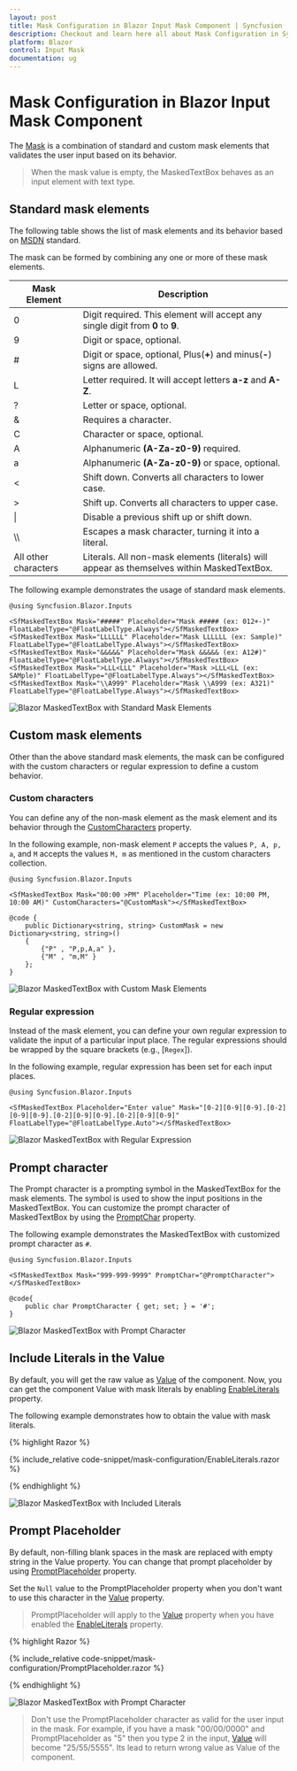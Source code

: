 ```yaml
---
layout: post
title: Mask Configuration in Blazor Input Mask Component | Syncfusion
description: Checkout and learn here all about Mask Configuration in Syncfusion Blazor Input Mask component and more.
platform: Blazor
control: Input Mask
documentation: ug
---
```


# Mask Configuration in Blazor Input Mask Component

The [Mask](https://help.syncfusion.com/cr/blazor/Syncfusion.Blazor.Inputs.MaskedTextBoxModel.html#Syncfusion_Blazor_Inputs_MaskedTextBoxModel_Mask) is a combination of standard and custom mask elements that validates the user input based on its behavior.

> When the mask value is empty, the MaskedTextBox behaves as an input element with text type.

## Standard mask elements

The following table shows the list of mask elements and its behavior based on [MSDN](https://docs.microsoft.com/en-us/dotnet/api/system.windows.forms.maskedtextbox.mask?view=net-5.0) standard.

The mask can be formed by combining any one or more of these mask elements.

| Mask Element | Description |
| ------------- | ------------- |
| 0 | Digit required. This element will accept any single digit from **0** to **9**. |
| 9 | Digit or space, optional. |
| # | Digit or space, optional, Plus(**+**) and minus(**-**) signs are allowed. |
| L | Letter required. It will accept letters **a-z** and **A-Z**. |
| ? | Letter or space, optional. |
| & | Requires a character. |
| C | Character or space, optional. |
| A | Alphanumeric **(A-Za-z0-9)** required.|
| a | Alphanumeric **(A-Za-z0-9)** or space, optional. |
| < | Shift down. Converts all characters to lower case. |
| > | Shift up. Converts all characters to upper case. |
| &#124; | Disable a previous shift up or shift down. |
| \\\\ | Escapes a mask character, turning it into a literal. |
| All other characters | Literals. All non-mask elements (literals) will appear as themselves within MaskedTextBox. |

The following example demonstrates the usage of standard mask elements.

```cshtml
@using Syncfusion.Blazor.Inputs

<SfMaskedTextBox Mask="#####" Placeholder="Mask ##### (ex: 012+-)" FloatLabelType="@FloatLabelType.Always"></SfMaskedTextBox>
<SfMaskedTextBox Mask="LLLLLL" Placeholder="Mask LLLLLL (ex: Sample)" FloatLabelType="@FloatLabelType.Always"></SfMaskedTextBox>
<SfMaskedTextBox Mask="&&&&&" Placeholder="Mask &&&&& (ex: A12#)" FloatLabelType="@FloatLabelType.Always"></SfMaskedTextBox>
<SfMaskedTextBox Mask=">LLL<LLL" Placeholder="Mask >LLL<LL (ex: SAMple)" FloatLabelType="@FloatLabelType.Always"></SfMaskedTextBox>
<SfMaskedTextBox Mask="\\A999" Placeholder="Mask \\A999 (ex: A321)" FloatLabelType="@FloatLabelType.Always"></SfMaskedTextBox>
```



![Blazor MaskedTextBox with Standard Mask Elements](./images/blazor-maskedtextbox-with-standard-mask.png)

## Custom mask elements

Other than the above standard mask elements, the mask can be configured with the custom characters or regular expression to define a custom behavior.

### Custom characters

You can define any of the non-mask element as the mask element and its behavior through the [CustomCharacters](https://help.syncfusion.com/cr/blazor/Syncfusion.Blazor.Inputs.SfMaskedTextBox.html#Syncfusion_Blazor_Inputs_SfMaskedTextBox_CustomCharacters) property.

In the following example, non-mask element `P` accepts the values `P, A, p, a`, and `M` accepts the values `M, m`  as mentioned in the custom characters collection.

```cshtml
@using Syncfusion.Blazor.Inputs

<SfMaskedTextBox Mask="00:00 >PM" Placeholder="Time (ex: 10:00 PM, 10:00 AM)" CustomCharacters="@CustomMask"></SfMaskedTextBox>

@code {
    public Dictionary<string, string> CustomMask = new Dictionary<string, string>()
    {
        {"P" , "P,p,A,a" },
        {"M" , "m,M" }
    };
}
```


![Blazor MaskedTextBox with Custom Mask Elements](./images/blazor-maskedtextbox-with-custom-mask.png)

### Regular expression

Instead of the mask element, you can define your own regular expression to validate the input of a particular input place. The regular expressions should be wrapped by the square brackets (e.g., [`Regex`]).

In the following example, regular expression has been set for each input places.

```cshtml
@using Syncfusion.Blazor.Inputs

<SfMaskedTextBox Placeholder="Enter value" Mask="[0-2][0-9][0-9].[0-2][0-9][0-9].[0-2][0-9][0-9].[0-2][0-9][0-9]" FloatLabelType="@FloatLabelType.Auto"></SfMaskedTextBox>
```


![Blazor MaskedTextBox with Regular Expression](./images/blazor-maskedtextbox-regular-expression.png)

## Prompt character

The Prompt character is a prompting symbol in the MaskedTextBox for the mask elements. The symbol is used to show the input positions in the MaskedTextBox. You can customize the prompt character of MaskedTextBox by using the [PromptChar](https://help.syncfusion.com/cr/blazor/Syncfusion.Blazor.Inputs.SfMaskedTextBox.html#Syncfusion_Blazor_Inputs_SfMaskedTextBox_PromptChar) property.

The following example demonstrates the MaskedTextBox with customized prompt character as `#`.

```cshtml
@using Syncfusion.Blazor.Inputs

<SfMaskedTextBox Mask="999-999-9999" PromptChar="@PromptCharacter"></SfMaskedTextBox>

@code{
    public char PromptCharacter { get; set; } = '#';
}
```



![Blazor MaskedTextBox with Prompt Character](./images/blazor-maskedtextbox-with-prompt-char.png)

## Include Literals in the Value

By default, you will get the raw value as [Value](https://help.syncfusion.com/cr/blazor/Syncfusion.Blazor.Inputs.SfMaskedTextBox.html#Syncfusion_Blazor_Inputs_SfMaskedTextBox_Value) of the component. Now, you can get the component Value with mask literals by enabling [EnableLiterals](https://www.syncfusion.com/blazor-components/blazor-input-mask) property.

The following example demonstrates how to obtain the value with mask literals.

{% highlight Razor %}

{% include_relative code-snippet/mask-configuration/EnableLiterals.razor %}

{% endhighlight %}

![Blazor MaskedTextBox with Included Literals](./images/EnableLiterals.gif)

## Prompt Placeholder

By default, non-filling blank spaces in the mask are replaced with empty string in the Value property. You can change that prompt placeholder by using [PromptPlaceholder](https://www.syncfusion.com/blazor-components/blazor-input-mask) property.

Set the `Null` value to the PromptPlaceholder property when you don't want to use this character in the [Value](https://help.syncfusion.com/cr/blazor/Syncfusion.Blazor.Inputs.SfMaskedTextBox.html#Syncfusion_Blazor_Inputs_SfMaskedTextBox_Value) property.
 
>PromptPlaceholder will apply to the [Value](https://help.syncfusion.com/cr/blazor/Syncfusion.Blazor.Inputs.SfMaskedTextBox.html#Syncfusion_Blazor_Inputs_SfMaskedTextBox_Value) property when you have enabled the [EnableLiterals](https://www.syncfusion.com/blazor-components/blazor-input-mask) property.

{% highlight Razor %}

{% include_relative code-snippet/mask-configuration/PromptPlaceholder.razor %}

{% endhighlight %} 

![Blazor MaskedTextBox with Prompt Character](./images/promptplaceholder.gif)

>Don't use the PromptPlaceholder character as valid for the user input in the mask. For example, if you have a mask "00/00/0000" and PromptPlaceholder as "5" then you type 2 in the input, [Value]() will become "25/55/5555". Its lead to return wrong value as Value of the component.



